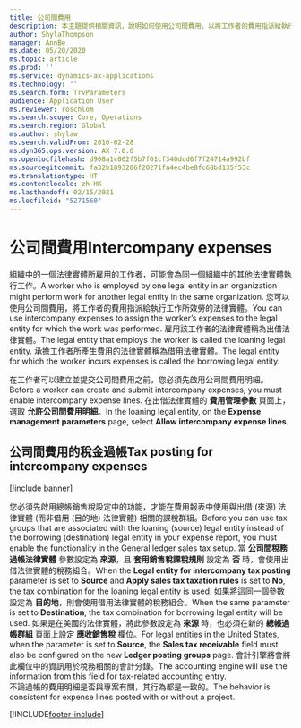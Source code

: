 ```yaml
---
title: 公司間費用
description: 本主題提供相關資訊，說明如何使用公司間費用，以將工作者的費用指派給執行工作所效勞的法律實體。
author: ShylaThompson
manager: AnnBe
ms.date: 05/20/2020
ms.topic: article
ms.prod: ''
ms.service: dynamics-ax-applications
ms.technology: ''
ms.search.form: TrvParameters
audience: Application User
ms.reviewer: roschlom
ms.search.scope: Core, Operations
ms.search.region: Global
ms.author: shylaw
ms.search.validFrom: 2016-02-28
ms.dyn365.ops.version: AX 7.0.0
ms.openlocfilehash: d908a1c062f5b7f01cf340dcd6f7f24714a992bf
ms.sourcegitcommit: fa32b1893286f20271fa4ec4be8fc68bd135f53c
ms.translationtype: HT
ms.contentlocale: zh-HK
ms.lasthandoff: 02/15/2021
ms.locfileid: "5271560"
---
```

# <a name="intercompany-expenses"></a><span data-ttu-id="0f453-103">公司間費用</span><span class="sxs-lookup"><span data-stu-id="0f453-103">Intercompany expenses</span></span>

<span data-ttu-id="0f453-104">組織中的一個法律實體所雇用的工作者，可能會為同一個組織中的其他法律實體執行工作。</span><span class="sxs-lookup"><span data-stu-id="0f453-104">A worker who is employed by one legal entity in an organization might perform work for another legal entity in the same organization.</span></span> <span data-ttu-id="0f453-105">您可以使用公司間費用，將工作者的費用指派給執行工作所效勞的法律實體。</span><span class="sxs-lookup"><span data-stu-id="0f453-105">You can use intercompany expenses to assign the worker’s expenses to the legal entity for which the  work was performed.</span></span> <span data-ttu-id="0f453-106">雇用該工作者的法律實體稱為出借法律實體。</span><span class="sxs-lookup"><span data-stu-id="0f453-106">The legal entity that employs the worker is called the loaning legal entity.</span></span> <span data-ttu-id="0f453-107">承擔工作者所產生費用的法律實體稱為借用法律實體。</span><span class="sxs-lookup"><span data-stu-id="0f453-107">The legal entity for which the worker incurs expenses is called the borrowing legal entity.</span></span> 

<span data-ttu-id="0f453-108">在工作者可以建立並提交公司間費用之前，您必須先啟用公司間費用明細。</span><span class="sxs-lookup"><span data-stu-id="0f453-108">Before a worker can create and submit intercompany expenses, you must enable intercompany expense lines.</span></span> <span data-ttu-id="0f453-109">在出借法律實體的 **費用管理參數** 頁面上，選取 **允許公司間費用明細**。</span><span class="sxs-lookup"><span data-stu-id="0f453-109">In the loaning legal entity, on the **Expense management parameters** page, select **Allow intercompany expense lines**.</span></span> 

## <a name="tax-posting-for-intercompany-expenses"></a><span data-ttu-id="0f453-110">公司間費用的稅金過帳</span><span class="sxs-lookup"><span data-stu-id="0f453-110">Tax posting for intercompany expenses</span></span>

[!include [banner](../includes/banner.md)]

<span data-ttu-id="0f453-111">您必須先啟用總帳銷售稅設定中的功能，才能在費用報表中使用與出借 (來源) 法律實體 (而非借用 (目的地) 法律實體) 相關的課稅群組。</span><span class="sxs-lookup"><span data-stu-id="0f453-111">Before you can use tax groups that are associated with the loaning (source) legal entity instead of the borrowing (destination) legal entity in your expense report, you must enable the functionality in the General ledger sales tax setup.</span></span> <span data-ttu-id="0f453-112">當 **公司間稅務過帳法律實體** 參數設定為 **來源**，且 **套用銷售稅課稅規則** 設定為 **否** 時，會使用出借法律實體的稅務組合。</span><span class="sxs-lookup"><span data-stu-id="0f453-112">When the **Legal entity for intercompany tax posting** parameter is set to **Source** and **Apply sales tax taxation rules** is set to **No**, the tax combination for the loaning legal entity is used.</span></span> <span data-ttu-id="0f453-113">如果將這同一個參數設定為 **目的地**，則會使用借用法律實體的稅務組合。</span><span class="sxs-lookup"><span data-stu-id="0f453-113">When the same parameter is set to **Destination**, the tax combination for borrowing legal entity will be used.</span></span> <span data-ttu-id="0f453-114">如果是在美國的法律實體，將此參數設定為 **來源** 時，也必須在新的 **總帳過帳群組** 頁面上設定 **應收銷售稅** 欄位。</span><span class="sxs-lookup"><span data-stu-id="0f453-114">For legal entities in the United States, when the parameter is set to **Source**, the **Sales tax receivable** field must also be configured on the new **Ledger posting groups** page.</span></span> <span data-ttu-id="0f453-115">會計引擎將會將此欄位中的資訊用於稅務相關的會計分錄。</span><span class="sxs-lookup"><span data-stu-id="0f453-115">The accounting engine will use the information from this field for tax-related accounting entry.</span></span>   
<span data-ttu-id="0f453-116">不論過帳的費用明細是否與專案有關，其行為都是一致的。</span><span class="sxs-lookup"><span data-stu-id="0f453-116">The behavior is consistent for expense lines posted with or without a project.</span></span>  


[!INCLUDE[footer-include](../includes/footer-banner.md)]